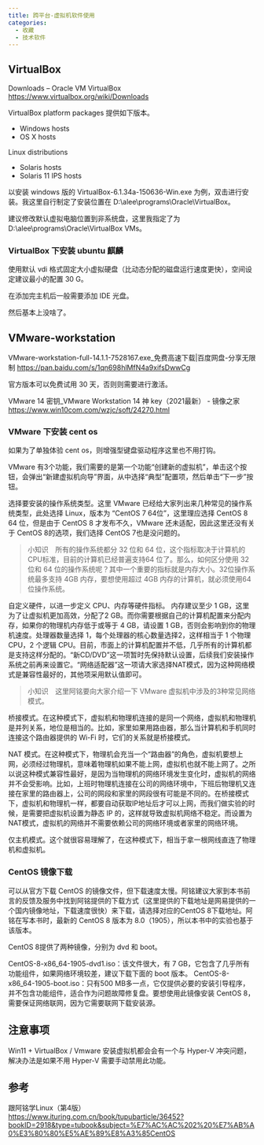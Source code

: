 ```yaml
---
title: 跨平台-虚拟机软件使用
categories:
  - 收藏
  - 技术软件
---
```


## VirtualBox

Downloads – Oracle VM VirtualBox
<https://www.virtualbox.org/wiki/Downloads>

VirtualBox platform packages 提供如下版本。

* Windows hosts
* OS X hosts

Linux distributions

* Solaris hosts
* Solaris 11 IPS hosts

以安装 windows 版的 VirtualBox-6.1.34a-150636-Win.exe 为例，双击进行安装。我这里自行制定了安装位置在 D:\alee\programs\Oracle\VirtualBox。

建议修改默认虚拟电脑位置到非系统盘，这里我指定了为 D:\alee\programs\Oracle\VirtualBox VMs。

### VirtualBox 下安装 ubuntu 麒麟

使用默认 vdi 格式固定大小虚拟硬盘（比动态分配的磁盘运行速度更快），空间设定建议最小的配置 30 G。

在添加完主机后一般需要添加 IDE 光盘。

然后基本上没啥了。

## VMware-workstation

VMware-workstation-full-14.1.1-7528167.exe_免费高速下载|百度网盘-分享无限制
<https://pan.baidu.com/s/1qn698hlMfN4a9xifsDwwCg>

官方版本可以免费试用 30 天，否则则需要进行激活。

VMware 14 密钥_VMware Workstation 14 神 key（2021最新） - 镜像之家
<https://www.win10com.com/wzjc/soft/24270.html>

### VMware 下安装 cent os

如果为了单独体验 cent os，则增强型键盘驱动程序这里也不用打钩。

VMware 有3个功能，我们需要的是第一个功能“创建新的虚拟机”，单击这个按钮，会弹出“新建虚拟机向导”界面，从中选择“典型”配置项，然后单击“下一步”按钮。

选择要安装的操作系统类型。这里 VMware 已经给大家列出来几种常见的操作系统类型，此处选择 Linux，版本为 “CentOS 7 64位”，这里理应选择 CentOS 8 64 位，但是由于 CentOS 8 才发布不久，VMware 还未适配，因此这里还没有关于 CentOS 8的选项，我们选择 CentOS 7也是没问题的。

> 小知识　所有的操作系统都分 32 位和 64 位，这个指标取决于计算机的CPU标准，目前的计算机已经普遍支持64 位了。那么，如何区分使用 32 位和 64 位的操作系统呢？其中一个重要的指标就是内存大小。32位操作系统最多支持 4GB 内存，要想使用超过 4GB 内存的计算机，就必须使用64位操作系统。

自定义硬件，以进一步定义 CPU、内存等硬件指标。 内存建议至少 1 GB，这里为了让虚拟机更加高效，分配了2 GB。而你需要根据自己的计算机配置来分配内存，如果你的物理机内存低于或等于 4 GB，请设置 1 GB，否则会影响到你的物理机速度。处理器数量选择 1，每个处理器的核心数量选择2，这样相当于 1 个物理 CPU，2 个逻辑 CPU。目前，市面上的计算机配置并不低，几乎所有的计算机都是支持这样分配的。“新CD/DVD”这一项暂时先保持默认设置，后续我们安装操作系统之前再来设置它。“网络适配器”这一项请大家选择NAT模式，因为这种网络模式是兼容性最好的，其他项采用默认值即可。

> 小知识　这里阿铭要向大家介绍一下 VMware 虚拟机中涉及的3种常见网络模式。

桥接模式。在这种模式下，虚拟机和物理机连接的是同一个网络，虚拟机和物理机是并列关系，地位是相当的。比如，家里如果用路由器，那么当计算机和手机同时连接这个路由器提供的 Wi-Fi 时，它们的关系就是桥接模式。

NAT 模式。在这种模式下，物理机会充当一个“路由器”的角色，虚拟机要想上网，必须经过物理机，意味着物理机如果不能上网，虚拟机也就不能上网了。之所以说这种模式兼容性最好，是因为当物理机的网络环境发生变化时，虚拟机的网络并不会受影响。比如，上班时物理机连接在公司的网络环境中，下班后物理机又连接在家里的路由器上，公司的网段和家里的网段很有可能是不同的。在桥接模式下，虚拟机和物理机一样，都要自动获取IP地址后才可以上网，而我们做实验的时候，是需要把虚拟机设置为静态 IP 的，这样就导致虚拟机网络不稳定。而设置为NAT模式，虚拟机的网络并不需要依赖公司的网络环境或者家里的网络环境。

仅主机模式。这个就很容易理解了，在这种模式下，相当于拿一根网线直连了物理机和虚拟机。

### CentOS 镜像下载

可以从官方下载 CentOS 的镜像文件，但下载速度太慢。阿铭建议大家到本书前言的反馈及服务中找到阿铭提供的下载方式（这里提供的下载地址是网易提供的一个国内镜像地址，下载速度很快）来下载，请选择对应的CentOS 8下载地址。阿铭在写本书时，最新的 CentOS 8 版本为 8.0（1905），所以本书中的实验也基于该版本。

CentOS 8提供了两种镜像，分别为 dvd 和 boot。

CentOS-8-x86_64-1905-dvd1.iso：该文件很大，有 7 GB，它包含了几乎所有功能组件，如果网络环境较差，建议下载下面的 boot 版本。
CentOS-8-x86_64-1905-boot.iso：只有500 MB多一点，它仅提供必要的安装引导程序，并不包含功能组件，适合作为问题故障修复盘。要想使用此镜像安装 CentOS 8，需要保证网络联网，因为它需要联网下载安装源。

## 注意事项

Win11 + VirtualBox / Vmware 安装虚拟机都会会有一个与 Hyper-V 冲突问题，解决办法是如果不用 Hyper-V 需要手动禁用此功能。

## 参考

跟阿铭学Linux（第4版）
<https://www.ituring.com.cn/book/tupubarticle/36452?bookID=2918&type=tubook&subject=%E7%AC%AC%202%20%E7%AB%A0%E3%80%80%E5%AE%89%E8%A3%85CentOS>

